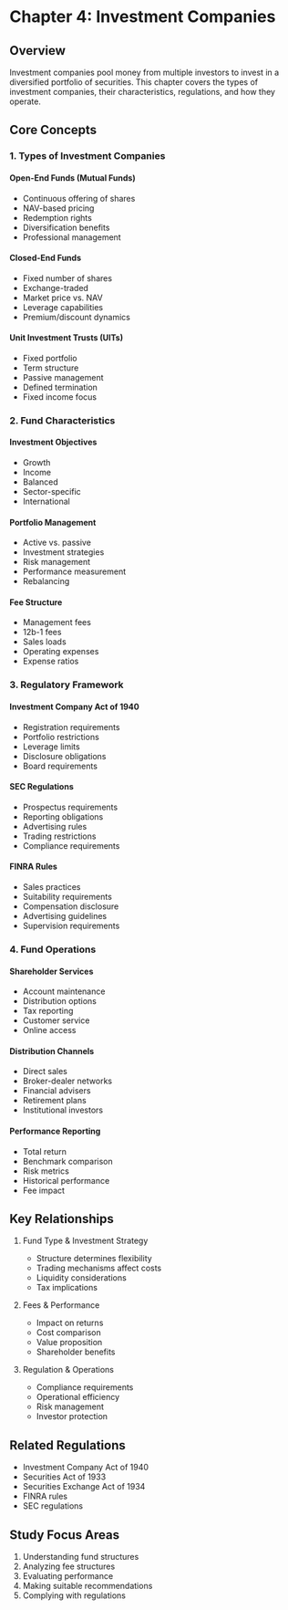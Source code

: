 # Chapter 4: Investment Companies

## Overview
Investment companies pool money from multiple investors to invest in a diversified portfolio of securities. This chapter covers the types of investment companies, their characteristics, regulations, and how they operate.

## Core Concepts

### 1. Types of Investment Companies
#### Open-End Funds (Mutual Funds)
- Continuous offering of shares
- NAV-based pricing
- Redemption rights
- Diversification benefits
- Professional management

#### Closed-End Funds
- Fixed number of shares
- Exchange-traded
- Market price vs. NAV
- Leverage capabilities
- Premium/discount dynamics

#### Unit Investment Trusts (UITs)
- Fixed portfolio
- Term structure
- Passive management
- Defined termination
- Fixed income focus

### 2. Fund Characteristics
#### Investment Objectives
- Growth
- Income
- Balanced
- Sector-specific
- International

#### Portfolio Management
- Active vs. passive
- Investment strategies
- Risk management
- Performance measurement
- Rebalancing

#### Fee Structure
- Management fees
- 12b-1 fees
- Sales loads
- Operating expenses
- Expense ratios

### 3. Regulatory Framework
#### Investment Company Act of 1940
- Registration requirements
- Portfolio restrictions
- Leverage limits
- Disclosure obligations
- Board requirements

#### SEC Regulations
- Prospectus requirements
- Reporting obligations
- Advertising rules
- Trading restrictions
- Compliance requirements

#### FINRA Rules
- Sales practices
- Suitability requirements
- Compensation disclosure
- Advertising guidelines
- Supervision requirements

### 4. Fund Operations
#### Shareholder Services
- Account maintenance
- Distribution options
- Tax reporting
- Customer service
- Online access

#### Distribution Channels
- Direct sales
- Broker-dealer networks
- Financial advisers
- Retirement plans
- Institutional investors

#### Performance Reporting
- Total return
- Benchmark comparison
- Risk metrics
- Historical performance
- Fee impact

## Key Relationships
1. Fund Type & Investment Strategy
   - Structure determines flexibility
   - Trading mechanisms affect costs
   - Liquidity considerations
   - Tax implications

2. Fees & Performance
   - Impact on returns
   - Cost comparison
   - Value proposition
   - Shareholder benefits

3. Regulation & Operations
   - Compliance requirements
   - Operational efficiency
   - Risk management
   - Investor protection

## Related Regulations
- Investment Company Act of 1940
- Securities Act of 1933
- Securities Exchange Act of 1934
- FINRA rules
- SEC regulations

## Study Focus Areas
1. Understanding fund structures
2. Analyzing fee structures
3. Evaluating performance
4. Making suitable recommendations
5. Complying with regulations 